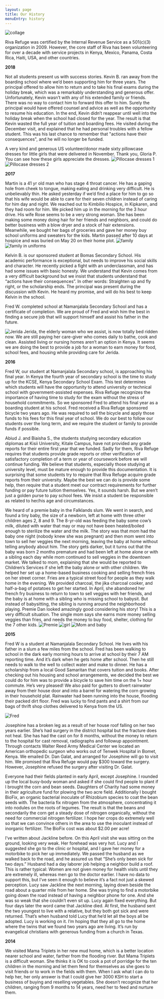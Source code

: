 ```yaml
---
layout: page
title: Our History
menuEntry: history
---
```

![collage](/images/our-history.jpg)

Riva Refuge was certified by the Internal Revenue Service as a 501(c)(3)
organization in 2009. However, the core staff of Riva has been volunteering for
over a decade with service projects in Kenya, Mexico, Panama, Costa Rica,
Haiti, USA, and other countries.

**2018**




Not all students present us with success stories. Kevin B. ran away from the boarding school where we’d been supporting him for three years. The principal offered to allow him to return and to take his final exams during the holiday break, which was a remarkably understanding and generous offer. Unfortunately, Kevin wasn’t with any of his extended family or friends. There was no way to contact him to forward this offer to him. Surely the principal would have offered counsel and advice as well as the opportunity to resume his education. In the end, Kevin didn’t reappear until well into the holiday break when the school had closed for the year. The result is that Kevin wasted the full year of tuition and boarding fees. He visited during the December visit, and explained that he had personal troubles with a fellow student. This was his last chance to remember that "actions have their consequences", and he will no longer be funded. 

A very kind and generous US volunteer/donor made sixty pillowcase dresses for little girls that were delivered in November. Thank you, Gloria P. You can see how these girls appreciate the dresses. 
![Pillocase dresses 1](/images/2018-pillowcasedresses1.jpg)
![Pillocase dresses 2](/images/2018-pillowcasedresses2.jpg)




**2017**

Martin is a 41 yr old man who has stage 4 throat cancer. He has a gaping hole from cheek to tongue, making eating and drinking very difficult. He is unbelievably thin. He asked yesterday if we’d find a place for him to go so that his wife would be able to care for their seven children instead of caring for him day and night. We reached out to Kimbilio Hospice, in Kipkaren, and they had room for him. We picked him up in the morning for the 3 hour drive. His wife Rose seems to be a very strong woman. She has been making some money doing hair for her friends and neighbors, and could do better business with a blow dryer and a stock of hair extensions. Meanwhile, we bought her bags of groceries and gave her money buy school uniforms and sweaters for the kids. 
Martin passed after 10 days at hospice and was buried on May 20 on their home plot.
![family](/images/2017-family.jpg)
![family in uniforms](/images/2017-familyanduniforms.jpg)

Kelvin B. is our sponsored student at Bomas Secondary School. His academic performance is exceptional, but needs to improve his social skills and character. He recently picked a fight with an underclassman, and has had some issues with basic honesty. We understand that Kevin comes from a very difficult background but we insist that students understand that “actions have their consequences”. In other words: Straighten up and fly right, or the scholarship ends. The principal was present during the discussion with Kevin. He heard my promise, and will do his best to keep Kelvin in the school.

Fred W. completed school at Namanjalala Secondary School and has a certificate of completion. We are proud of Fred and wish him the best in finding a secure job that will support himself and assist his father in the future. 

![Jerida](/images/2017-jerida.jpg)
Jerida, the elderly woman who we assist, is now totally bed ridden now. We are still paying her care-giver who comes daily to bathe, cook and clean. Assisted living or nursing homes aren’t an option in Kenya. It seems we are doing the best to provide a job for a woman to earn money for food, school fees, and housing while providing care for Jerida. 

**2016**

Fred W, our student at Namanjalala Secondary school, is approaching his final year. In Kenya the fourth year of secondary school is the time to study up for the KCSE, Kenya Secondary School Exam. This test determines which students will have the opportunity to attend university or technical school with government-assisted expenses. Riva Refuge recognizes the importance of having time to study for the exam without the stress of household commitments. So we sponsored Fred to attend his final year as a boarding student at his school. Fred received a Riva Refuge sponsored bicycle two years ago. He was required to sell the bicycle and apply those funds to his fees for this final year of school. We do our best to follow our students over the long term, and we  require the student or family to provide funds if possible.

Abiud J. and Biaisha S., the students studying secondary education diplomas at Kisii University, Kitale Campus, have not provided any grade reports for their entire first year that we funded. Sadly for them, Riva Refuge requires that students provide grade reports or other verification of satisfactory completion of a term or year of coursework before we will continue funding. We believe that students, especially those studying at university level, must be mature enough to provide this documentation. It is surprising that some students try to require that Riva Refuge acquire grade reports from their university. Maybe the best we can do is provide some help, then require that a student meet our contract requirements for further funding or pay future tuition themselves. Yes, it sounds harsh. But we aren’t just a golden purse to pay school fees. We insist a student be responsible as related to her/his age and circumstances.

We heard of a premie baby in the Falklands slum. We went in search, and found a tiny baby, the size of a newborn, left at home with three other children ages 2, 8 and 9. The 8-yr-old was feeding the baby some cow’s milk, diluted with water that may or may not have been heated/boiled enough to sterilize the water and the milk. The story was that mom had the baby one night (nobody knew she was pregnant) and then mom went into town to sell her veggies the next morning, leaving the baby at home without telling anybody about him. The story gets darker, but it turns out that the baby was born 2 months premature and had been left at home alone or with a sibling each day while mom continued to sell veggies in the downtown market. We talked to mom, explaining that she would be reported to Children’s Services if she left the baby alone or with other children. We helped her set up a home-based business cooking and selling french fries on her street corner. Fries are a typical street food for people as they walk home in the evening. We provided charcoal, the jika charcoal cooker, and half-a-bag of potatoes to get her started. In April, she abandoned her french fry business to return to town to sell veggies with her friends, and the baby is at home with a sibling who is missing school to babysit. But instead of babysitting, the sibling is running around the neighborhood playing. Premie Dan looked amazingly good considering his story! This is a very difficult situation. The single mom says she earns more money selling veggies than fries, and needs the money to buy food, shelter, clothing for the 7 other kids. 
![Premie](/images/2016-premie.jpg)
![girl](/images/2016-girl.jpg)
![Mom and baby](/images/2016-momandbaby.jpg)

**2015**

Fred W is a student at Namanjalala Secondary School. He lives with his father in a slum a few miles from the school. Fred has been walking to school in the dark early morning hours to arrive at school by their 7 AM reporting time. And it’s dark when he gets home after school. Then he still needs to walk to the well to collect water and make to dinner. He has a scholarship from a local Good Samaritan that covers tuition and books. After checking out his housing and school arrangements, we decided the best we could do for him was to provide a bicycle to save him time on the 1+ hour commute. He’s very pleased! We also paid for gutters to divert rainwater away from their house door and into a barrel for watering the corn growing in their household plat. Rainwater had been running into the house, flooding their packed dirt floor. Fred was lucky to find pants and a shirt from our bags of thrift shop clothes delivered to Kenya from the US.

![Fred](/images/2015-fred.jpg)

Josephine has a broken leg as a result of her house roof falling on her two years earlier. She’s had surgery in the district hospital but the fracture does not heal. She has had the cast on for 8 months, without the money to return to the hospital for cast removal, radiographs and followup appointment. Through contacts Walter Reed Army Medical Center we located an American orthopedic surgeon who works out of Tenwek Hospital in Bomet, Kenya. We emailed Dr. Dan Galat, and arranged for Josephine will go to visit him. We promised that Riva Refuge would pay $300 toward the surgery. However, Josephine refused the surgery after visiting Dr. Galat.

Everyone had their fields planted in early April, except Josephine. I rounded up the local busy-body woman and asked if she could find people to plant if I brought the corn and bean seeds. Daughters of Charity had some money in their agriculture fund for plowing the two acre field. Additionally I bought BioFix, an organic bacterial inoculate of Rhizobium species to coat the bean seeds with. The bacteria fix nitrogen from the atmosphere, concentrating it into nodules on the roots of legumes. The result is that the beans and secondarily the corn get a steady dose of nitrogen organically, without the need for commercial nitrogen fertilizer. I hope her crops do extremely well so that we can convince others in the area to use the inoculant instead of inorganic fertilizer. The BioFix cost was about $2.00 per acre!

I’ve written about Jackline before. On this April visit she was sitting on the ground, looking very weak. Her forehead was very hot. Lucy and I suggested she go to the clinic or hospital, and I gave her money for a motorbike to pick her up immediately. We passed the husband as we walked back to the road, and he assured us that “She’s only been sick for two days.” Husband had a day laborer job helping a neighbor build a roof. This is rather typical: Women are not given money for health visits until they are extremely ill, whereas men go to the doctor earlier. I have no data to support this, but I’ve seen it enough to believe it’s a fact not just a skewed perception. Lucy saw Jackline the next morning, laying down beside the road about a quarter mile from her home. She was trying to find a motorbike going down the road instead of having a neighbor phone for one. And she was so weak that she couldn’t even sit up. Lucy again fixed everything. But four days later the word came that Jackline died. At first, the husband sent the two youngest to live with a relative, but they both got sick and were returned. That’s when husband told Lucy that he’d let all the boys all be adopted. Lucy is working on it. I’m hoping that they all go to the home where the twins that we found two years ago are living. It’s run by evangelical christians with generous funding from a church in Texas.


**2014**

We visited Mama Triplets in her new mud home, which is a better location nearer school and water, farther from the flooding river. But Mama Triplets is a difficult woman. She thinks it is OK to cook a pot of porridge for the ten children in the morning and let them fend for themselves as she goes to visit friends or to work in the fields with them. When I ask what I can do to help her, her only answer is that I could give her 3000 KSH to start a business of buying and reselling vegetables. She doesn’t recognize that her children, ranging from 9 months to 14 years, need her to feed and nurture them. 